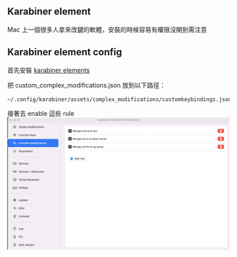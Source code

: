 ## Karabiner element
Mac 上一個很多人拿來改鍵的軟體，安裝的時候容易有權限沒開到需注意

## Karabiner element config
首先安裝 [ karabiner elements ](https://karabiner-elements.pqrs.org/)

把 custom_complex_modifications.json 放到以下路徑：

```
~/.config/karabiner/assets/complex_modifications/customkeybindings.json
```

接著去 enable 這些 rule
![](2022-08-13-14-29-20.png)